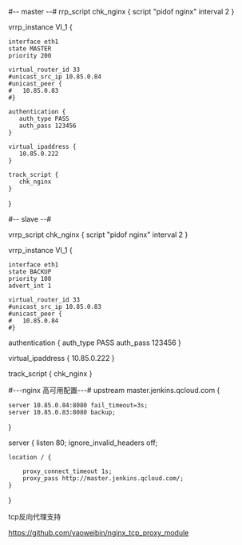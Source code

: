 
#-- master --#
rrp_script chk_nginx {
    script "pidof nginx"
    interval 2
}

vrrp_instance VI_1 {

    interface eth1
    state MASTER
    priority 200

    virtual_router_id 33
    #unicast_src_ip 10.85.0.84
    #unicast_peer {
    #   10.85.0.83
    #}

    authentication {
       auth_type PASS
       auth_pass 123456
    }

    virtual_ipaddress {
       10.85.0.222
    }

    track_script {
       chk_nginx
    }

}

#-- slave --#

vrrp_script chk_nginx {
    script "pidof nginx"
    interval 2
}

vrrp_instance VI_1 {

    interface eth1
    state BACKUP
    priority 100
    advert_int 1

    virtual_router_id 33
    #unicast_src_ip 10.85.0.83
    #unicast_peer {
    #   10.85.0.84
    #}

   authentication {
       auth_type PASS
       auth_pass 123456
   }

   virtual_ipaddress {
      10.85.0.222
   }

   track_script {
       chk_nginx
   }
   
   
   
   
#---nginx 高可用配置---#
upstream master.jenkins.qcloud.com {

    server 10.85.0.84:8080 fail_timeout=3s;
    server 10.85.0.83:8080 backup;

}

server {
    listen       80;
    ignore_invalid_headers off;

    

    location / {

        proxy_connect_timeout 1s;
        proxy_pass http://master.jenkins.qcloud.com/;
    }

}

tcp反向代理支持

https://github.com/yaoweibin/nginx_tcp_proxy_module

